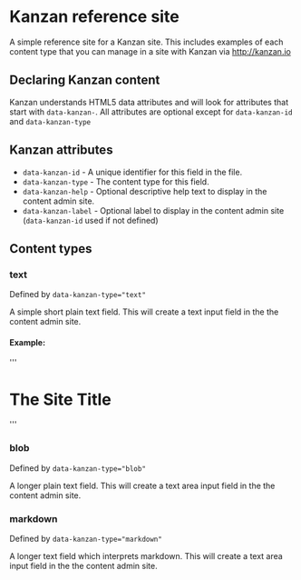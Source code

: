 # Kanzan reference site

A simple reference site for a Kanzan site. This includes examples of each content type that you can manage in a site with Kanzan via http://kanzan.io


## Declaring Kanzan content

Kanzan understands HTML5 data attributes and will look for attributes that start with `data-kanzan-`. All attributes are optional except for `data-kanzan-id` and `data-kanzan-type`


## Kanzan attributes

- `data-kanzan-id` - A unique identifier for this field in the file.
- `data-kanzan-type` - The content type for this field.
- `data-kanzan-help` - Optional descriptive help text to display in the content admin site.
- `data-kanzan-label` - Optional label to display in the content admin site (`data-kanzan-id` used if not defined)


## Content types

### text

Defined by `data-kanzan-type="text"`

A simple short plain text field. This will create a text input field in the the content admin site.

#### Example:
'''
<h1 data-kanzan-type="text" data-kanzan-id="site-title">The Site Title</h1>
'''


### blob

Defined by `data-kanzan-type="blob"`

A longer plain text field. This will create a text area input field in the the content admin site.


### markdown

Defined by `data-kanzan-type="markdown"`

A longer text field which interprets markdown. This will create a text area input field in the the content admin site.
